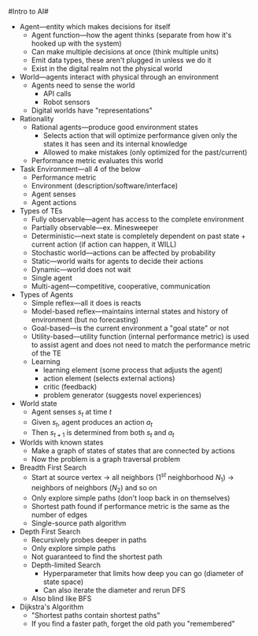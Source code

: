 #Intro to AI#
* Agent—entity which makes decisions for itself
    * Agent function—how the agent thinks (separate from how it's hooked up with the system)
    * Can make multiple decisions at once (think multiple units)
    * Emit data types, these aren't plugged in unless we do it
    * Exist in the digital realm not the physical world
* World—agents interact with physical through an environment
    * Agents need to sense the world
        * API calls
        * Robot sensors
    * Digital worlds have "representations"
* Rationality
    * Rational agents—produce good environment states
        * Selects action that will optimize performance given only the states it has seen and its internal knowledge
        * Allowed to make mistakes (only optimized for the past/current)
    * Performance metric evaluates this world
* Task Environment—all 4 of the below
    * Performance metric
    * Environment (description/software/interface)
    * Agent senses
    * Agent actions
* Types of TEs
    * Fully observable—agent has access to the complete environment
    * Partially observable—ex. Minesweeper
    * Deterministic—next state is completely dependent on past state + current action (if action can happen, it WILL)
    * Stochastic world—actions can be affected by probability
    * Static—world waits for agents to decide their actions
    * Dynamic—world does not wait
    * Single agent
    * Multi-agent—competitive, cooperative, communication
* Types of Agents
    * Simple reflex—all it does is reacts
    * Model-based reflex—maintains internal states and history of environment (but no forecasting)
    * Goal-based—is the current environment a "goal state" or not
    * Utility-based—utility function (internal performance metric) is used to assist agent and does not need to match the performance metric of the TE
    * Learning
        * learning element (some process that adjusts the agent)
        * action element (selects external actions)
        * critic (feedback)
        * problem generator (suggests novel experiences)
* World state
    * Agent senses $s_t$ at time $t$
    * Given $s_t$, agent produces an action $a_t$
    * Then $s_{t+1}$ is determined from both $s_t$ and $a_t$
* Worlds with known states
    * Make a graph of states of states that are connected by actions
    * Now the problem is a graph traversal problem
* Breadth First Search
    * Start at source vertex -> all neighbors ($1^{st}$ neighborhood $N_1$) -> neighbors of neighbors ($N_2$) and so on
    * Only explore simple paths (don't loop back in on themselves)
    * Shortest path found if performance metric is the same as the number of edges
    * Single-source path algorithm
* Depth First Search
    * Recursively probes deeper in paths
    * Only explore simple paths
    * Not guaranteed to find the shortest path
    * Depth-limited Search
        * Hyperparameter that limits how deep you can go (diameter of state space)
        * Can also iterate the diameter and rerun DFS
    * Also blind like BFS
* Dijkstra's Algorithm
    * "Shortest paths contain shortest paths"
    * If you find a faster path, forget the old path you "remembered" 
